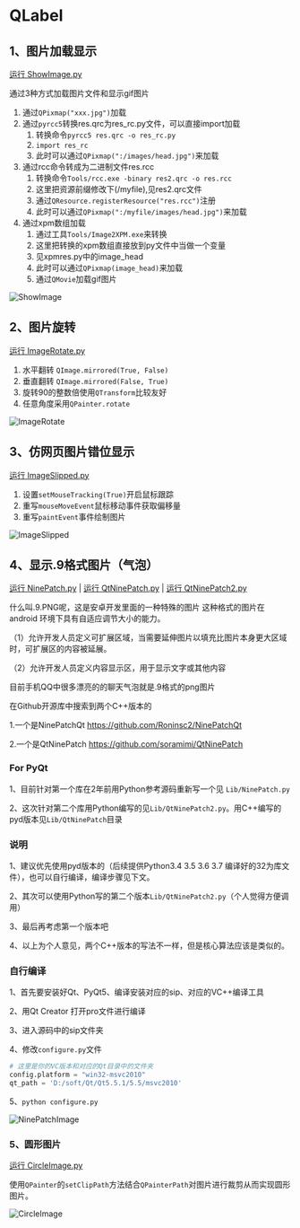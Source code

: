 # QLabel

## 1、图片加载显示
[运行 ShowImage.py](ShowImage.py)

通过3种方式加载图片文件和显示gif图片

1. 通过`QPixmap("xxx.jpg")`加载
2. 通过`pyrcc5`转换res.qrc为res_rc.py文件，可以直接import加载
    1. 转换命令`pyrcc5 res.qrc -o res_rc.py`
    2. `import res_rc`
    3. 此时可以通过`QPixmap(":/images/head.jpg")`来加载
3. 通过rcc命令转成为二进制文件res.rcc
    1. 转换命令`Tools/rcc.exe -binary res2.qrc -o res.rcc`
    2. 这里把资源前缀修改下(/myfile),见res2.qrc文件
    3. 通过`QResource.registerResource("res.rcc")`注册
    4. 此时可以通过`QPixmap(":/myfile/images/head.jpg")`来加载
4. 通过xpm数组加载
    1. 通过工具`Tools/Image2XPM.exe`来转换
    2. 这里把转换的xpm数组直接放到py文件中当做一个变量
    3. 见xpmres.py中的image_head
    4. 此时可以通过`QPixmap(image_head)`来加载
    5. 通过`QMovie`加载gif图片

![ShowImage](ScreenShot/ShowImage.gif)

## 2、图片旋转
[运行 ImageRotate.py](ImageRotate.py)

1. 水平翻转 `QImage.mirrored(True, False)`
2. 垂直翻转 `QImage.mirrored(False, True)`
3. 旋转90的整数倍使用`QTransform`比较友好
4. 任意角度采用`QPainter.rotate`

![ImageRotate](ScreenShot/ImageRotate.gif)

## 3、仿网页图片错位显示
[运行 ImageSlipped.py](ImageSlipped.py)

1. 设置`setMouseTracking(True)`开启鼠标跟踪
2. 重写`mouseMoveEvent`鼠标移动事件获取偏移量
3. 重写`paintEvent`事件绘制图片

![ImageSlipped](ScreenShot/ImageSlipped.gif)

## 4、显示.9格式图片（气泡）
[运行 NinePatch.py](NinePatch.py) | [运行 QtNinePatch.py](QtNinePatch.py) | [运行 QtNinePatch2.py](QtNinePatch2.py)

什么叫.9.PNG呢，这是安卓开发里面的一种特殊的图片
这种格式的图片在android 环境下具有自适应调节大小的能力。

（1）允许开发人员定义可扩展区域，当需要延伸图片以填充比图片本身更大区域时，可扩展区的内容被延展。

（2）允许开发人员定义内容显示区，用于显示文字或其他内容

目前手机QQ中很多漂亮的的聊天气泡就是.9格式的png图片

在Github开源库中搜索到两个C++版本的

1.一个是NinePatchQt https://github.com/Roninsc2/NinePatchQt

2.一个是QtNinePatch https://github.com/soramimi/QtNinePatch

### For PyQt
1、目前针对第一个库在2年前用Python参考源码重新写一个见 `Lib/NinePatch.py`

2、这次针对第二个库用Python编写的见`Lib/QtNinePatch2.py`。用C++编写的pyd版本见`Lib/QtNinePatch`目录

### 说明
1、建议优先使用pyd版本的（后续提供Python3.4 3.5 3.6 3.7 编译好的32为库文件），也可以自行编译，编译步骤见下文。

2、其次可以使用Python写的第二个版本`Lib/QtNinePatch2.py`（个人觉得方便调用）

3、最后再考虑第一个版本吧

4、以上为个人意见，两个C++版本的写法不一样，但是核心算法应该是类似的。

### 自行编译

1、首先要安装好Qt、PyQt5、编译安装对应的sip、对应的VC++编译工具

2、用Qt Creator 打开pro文件进行编译

3、进入源码中的sip文件夹

4、修改`configure.py`文件

```python
# 这里是你的VC版本和对应的Qt目录中的文件夹
config.platform = "win32-msvc2010"
qt_path = 'D:/soft/Qt/Qt5.5.1/5.5/msvc2010'
```

5、`python configure.py`

![NinePatchImage](ScreenShot/NinePatchImage.gif)

### 5、圆形图片
[运行 CircleImage.py](CircleImage.py)

使用`QPainter`的`setClipPath`方法结合`QPainterPath`对图片进行裁剪从而实现圆形图片。

![CircleImage](ScreenShot/CircleImage.png)